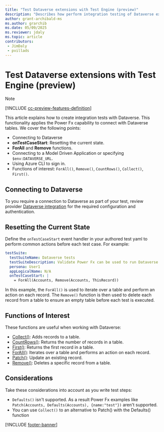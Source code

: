```yaml
---
title: "Test Dataverse extensions with Test Engine (preview)"
description: "Describes how perform integration testing of Dataverse extensions with Test Engine."
author: grant-archibald-ms
ms.author: grarchib
ms.date: 05/09/2025
ms.reviewer: jdaly
ms.topic: article
contributors:
 - JimDaly
 - pvillads
---
```


# Test Dataverse extensions with Test Engine (preview)

> [!NOTE]
> [!INCLUDE [cc-preview-features-definition](../includes/cc-preview-features-definition.md)]

This article explains how to create integration tests with Dataverse. This functionality applies the Power Fx capability to connect with Dataverse tables. We cover the following points:

- Connecting to Dataverse
- **onTestCaseStart**: Resetting the current state.
- **ForAll** and **Remove** functions.
- Connecting to a Model Driven Application or specifying `$env:DATAVERSE_URL`.
- Using Azure CLI to sign in.
- Functions of interest: `ForAll()`, `Remove()`, `CountRows()`, `Collect()`, `First()`.

## Connecting to Dataverse

To you require a connection to Dataverse as part of your test, review provider [Dataverse integration](./providers.md#provider-dataverse-integration) for the required configuration and authentication.

## Resetting the Current State

Define the `onTestCaseStart` event handler in your authored test yaml to perform common actions before each test case. For example:

```yaml
testSuite:
  testSuiteName: Dataverse tests
  testSuiteDescription: Validate Power Fx can be used to run Dataverse integration tests
  persona: User1
  appLogicalName: N/A
  onTestCaseStart: |
    = ForAll(Accounts, Remove(Accounts, ThisRecord))
```

In this example, the `ForAll()` is used to iterate over a table and perform an action on each record. The `Remove()` function is then used to delete each record from a table to ensure an empty table before each test is executed.

## Functions of Interest

These functions are useful when working with Dataverse:

- [Collect()](../power-fx/reference/function-clear-collect-clearcollect.md#collect): Adds records to a table.
- [CountRows()](../power-fx/reference/function-table-counts.md): Returns the number of records in a table.
- [First()](../power-fx/reference/function-first-last.md): Returns the first record in a table.
- [ForAll()](../power-fx/reference/function-forall.md): Iterates over a table and performs an action on each record.
- [Patch()](../power-fx/reference/function-patch.md): Update an existing record.
- [Remove()](../power-fx/reference/function-remove-removeif.md): Deletes a specific record from a table.

## Considerations

Take these considerations into account as you write test steps:

- `Defaults()` isn't supported. As a result Power Fx examples like `Patch(Accounts, Defaults(Accounts), {name:"test"})` aren't supported. 
- You can use `Collect()` to an alternative to Patch() with the Defaults() function

[!INCLUDE [footer-banner](../includes/footer-banner.md)]
